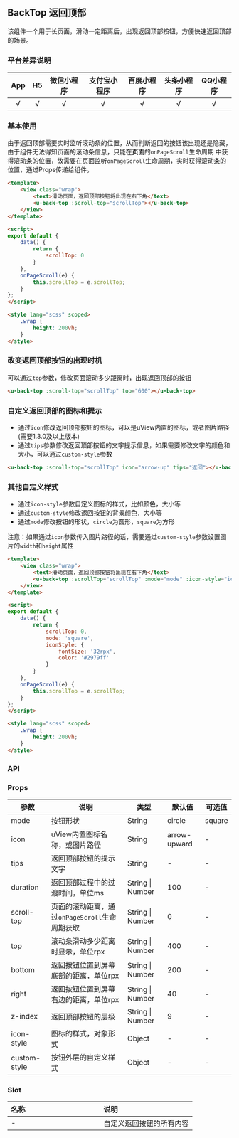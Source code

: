## BackTop 返回顶部 <Badge text="1.3.0" /> <to-api/>

<demo-model url="/pages/componentsA/backTop/index"></demo-model>


该组件一个用于长页面，滑动一定距离后，出现返回顶部按钮，方便快速返回顶部的场景。


### 平台差异说明

|App|H5|微信小程序|支付宝小程序|百度小程序|头条小程序|QQ小程序|
|:-:|:-:|:-:|:-:|:-:|:-:|:-:|
|√|√|√|√|√|√|√|

### 基本使用

由于返回顶部需要实时监听滚动条的位置，从而判断返回的按钮该出现还是隐藏，由于组件无法得知页面的滚动条信息，只能在**页面**的`onPageScroll`生命周期
中获得滚动条的位置，故需要在页面监听`onPageScroll`生命周期，实时获得滚动条的位置，通过Props传递给组件。

```html
<template>
	<view class="wrap">
		<text>滑动页面，返回顶部按钮将出现在右下角</text>
		<u-back-top :scroll-top="scrollTop"></u-back-top>
	</view>
</template>

<script>
export default {
	data() {
		return {
			scrollTop: 0
		}
	},
	onPageScroll(e) {
		this.scrollTop = e.scrollTop;
	}
};
</script>

<style lang="scss" scoped>
	.wrap {
		height: 200vh;
	}
</style>
```


### 改变返回顶部按钮的出现时机

可以通过`top`参数，修改页面滚动多少距离时，出现返回顶部的按钮

```html
<u-back-top :scroll-top="scrollTop" top="600"></u-back-top>
```


### 自定义返回顶部的图标和提示

- 通过`icon`修改返回顶部按钮的图标，可以是uView内置的图标，或者图片路径(需要1.3.0及以上版本)
- 通过`tips`参数修改返回顶部按钮的文字提示信息，如果需要修改文字的颜色和大小，可以通过`custom-style`参数

```html
<u-back-top :scroll-top="scrollTop" icon="arrow-up" tips="返回"></u-back-top>
```


### 其他自定义样式

- 通过`icon-style`参数自定义图标的样式，比如颜色，大小等
- 通过`custom-style`修改返回按钮的背景颜色，大小等
- 通过`mode`修改按钮的形状，`circle`为圆形，`square`为方形

注意：如果通过`icon`参数传入图片路径的话，需要通过`custom-style`参数设置图片的`width`和`height`属性

```html
<template>
	<view class="wrap">
		<text>滑动页面，返回顶部按钮将出现在右下角</text>
		<u-back-top :scrollTop="scrollTop" :mode="mode" :icon-style="iconStyle"></u-back-top>
	</view>
</template>

<script>
export default {
	data() {
		return {
			scrollTop: 0,
			mode: 'square',
			iconStyle: {
				fontSize: '32rpx',
				color: '#2979ff'
			}
		}
	},
	onPageScroll(e) {
		this.scrollTop = e.scrollTop;
	}
};
</script>

<style lang="scss" scoped>
	.wrap {
		height: 200vh;
	}
</style>
```



### API

### Props

| 参数          | 说明            | 类型            | 默认值             |  可选值   |
|-------------  |---------------- |---------------|------------------ |-------- |
| mode | 按钮形状 | String | circle | square |
| icon | uView内置图标名称，或图片路径 | String  | arrow-upward | - |
| tips | 返回顶部按钮的提示文字 | String  | - | - |
| duration | 返回顶部过程中的过渡时间，单位ms | String \| Number  | 100 | - |
| scroll-top | 页面的滚动距离，通过`onPageScroll`生命周期获取 | String \| Number  | 0 | - |
| top | 滚动条滑动多少距离时显示，单位rpx | String \| Number  | 400 | - |
| bottom | 返回按钮位置到屏幕底部的距离，单位rpx | String \| Number  | 200 | - |
| right | 返回按钮位置到屏幕右边的距离，单位rpx | String \| Number  | 40 | - |
| z-index | 返回顶部按钮的层级 | String \| Number  | 9 | - |
| icon-style | 图标的样式，对象形式 | Object  | - | - |
| custom-style | 按钮外层的自定义样式 | Object  | - | - |




### Slot

|名称|说明|
|:-|:-|
| - | 自定义返回按钮的所有内容 |



<style scoped>
h3[id=slot] + table thead tr th:nth-child(2){
	width: 50%;
}
</style>